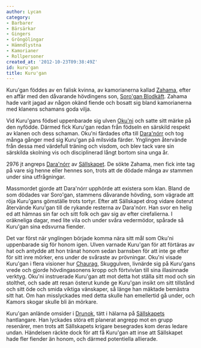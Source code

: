 ```yaml
---
author: Lycan
category:
- Barbarer
- Bärsärkar
- Gingers
- Gröngölingar
- Hämndlystna
- Kamorianer
- Rollpersoner
created_at: '2012-10-23T09:38:49Z'
id: kuru'gan
title: Kuru'gan
---
```

Kuru'gan föddes av en falisk kvinna, av kamorianerna kallad [Zahama], efter en affär med den dåvarande hövdingens son, [Soro'gan Blodkäft]. Zahama hade varit jagad av någon okänd fiende och bosatt sig bland kamorianerna med klanens schamans goda vilja.

Vid Kuru'gans födsel uppenbarade sig ulven [Oku'ni] och satte sitt märke på den nyfödde. Därmed fick Kuru'gan redan från födseln en särskild respekt av klanen och dess schaman. Oku'ni färdades ofta till [Dara'nórr] och tog många gånger med sig Kuru'gan på milsvida färder. Ynglingen återvände från dessa med värdefull träning och visdom, och blev tack vare sin särskilda skolning vis och disciplinerad långt bortom sina unga år.

2976 jt angreps [Dara'nórr] av [Sällskapet]. De sökte Zahama, men fick inte tag på vare sig henne eller hennes son, trots att de dödade många av stammen under sina utfrågningar.

Massmordet gjorde att Dara'nórr upphörde att existera som klan. Bland de som dödades var Soro'gan, stammens dåvarande hövding, som vägrade att röja Kuru'gans gömställe trots tortyr. Efter att Sällskapet drog vidare österut återvände Kuru'gan till de rykande resterna av Dara'nórr. Han svor en helig ed att hämnas sin far och sitt folk och gav sig av efter cirefalierna. I oräkneliga dagar, med lite vila och under svåra vedermödor, spårade så Kuru'gan sina edsvurna fiender.

Det var först när ynglingen började komma nära sitt mål som Oku'ni uppenbarade sig för honom igen. Ulven varnade Kuru'gan för att förtäras av hat och antydde att hon tränat honom sedan barnsben för att inte ge efter för sitt inre mörker, ens under de svåraste av prövningar. Oku'ni visade Kuru'gan i flera visioner hur [Chaurag], Skuggulven, livnärde sig på Kuru'gans vrede och gjorde hövdingasonens kropp och förtvivlan till sina illasinnade verktyg. Oku'ni instruerade Kuru'gan att mot detta hot ställa sitt mod och sin stolthet, och sade att resan österut kunde ge Kuru'gan insikt om sitt tillstånd och sitt öde och smida viktiga vänskaper, så länge han mäktade bemästra sitt hat. Om han misslyckades med detta skulle han emellertid gå under, och Kamors skogar skulle bli än mörkare.

Kuru'gan anlände omsider i [Drunok], tätt i hälarna på [Sällskapets][Sällskapet] hantlangare. Han lyckades störa ett planerat angrepp mot en grupp resenärer, men trots att Sällskapets krigare besegrades kom deras ledare undan. Händelsen räckte dock för att få Kuru'gan att inse att Sällskapet hade fler fiender än honom, och därmed potentiella allierade.

  [Zahama]: Zahama
  [Soro'gan Blodkäft]: Sorogan_Blodkäft
  [Oku'ni]: Okuni
  [Dara'nórr]: Daranórr
  [Sällskapet]: Sällskapet
  [Chaurag]: Chaurag
  [Drunok]: Drunok